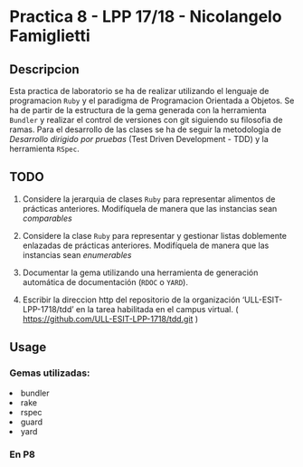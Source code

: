 # Practica 8 - LPP 17/18 - Nicolangelo Famiglietti

## Descripcion

Esta practica de laboratorio se ha de realizar utilizando el lenguaje de programacion `Ruby` y el paradigma de Programacion Orientada a Objetos.
Se ha de partir de la estructura de la gema generada con la herramienta `Bundler` y realizar el control de versiones con git siguiendo su filosofia de ramas.
Para el desarrollo de las clases se ha de seguir la metodologia de *Desarrollo dirigido por pruebas*
(Test Driven Development - TDD) y la herramienta `RSpec`.


## TODO

1. Considere la jerarquia de clases `Ruby` para representar alimentos de prácticas anteriores. 
Modifíquela de manera que las instancias sean *comparables*
2.  Considere la clase `Ruby` para representar y gestionar listas doblemente enlazadas de prácticas anteriores.
Modifíquela de manera que las instancias sean *enumerables*
3. Documentar la gema utilizando una herramienta de generación automática de documentación (`RDOC` o `YARD`).

4. Escribir la direccion http del repositorio de la organización ‘ULL-ESIT-LPP-1718/tdd’ en la tarea habilitada en el campus virtual. ( https://github.com/ULL-ESIT-LPP-1718/tdd.git )

## Usage

### Gemas utilizadas:

<li>bundler</li>
<li>rake</li>
<li>rspec</li>
<li>guard</li>
<li>yard</li>

### En P8